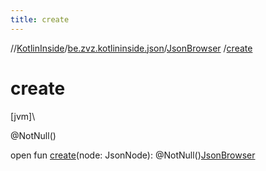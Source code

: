 ```yaml
---
title: create
---
```

//[KotlinInside](../../../index.html)/[be.zvz.kotlininside.json](../index.html)/[JsonBrowser](index.html)
/[create](create.html)

# create

[jvm]\

@NotNull()

open fun [create](create.html)(node: JsonNode): @NotNull()[JsonBrowser](index.html)




